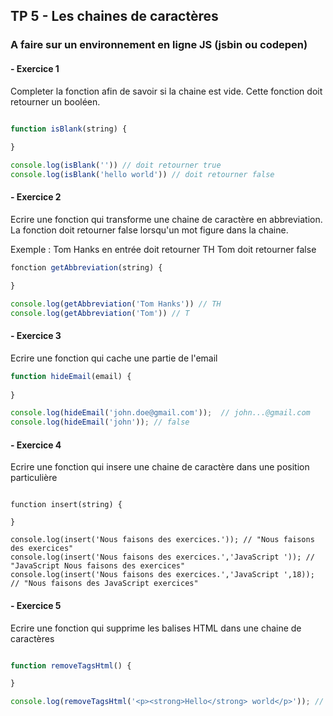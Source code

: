## TP 5 -  Les chaines de caractères

### A faire sur un environnement en ligne JS (jsbin ou codepen)

#### -  Exercice 1

Completer la fonction afin de savoir si la chaine est vide. Cette fonction doit retourner un booléen.

```javascript

function isBlank(string) {
   
}

console.log(isBlank('')) // doit retourner true
console.log(isBlank('hello world')) // doit retourner false

```

#### -  Exercice 2

Ecrire une fonction qui transforme une chaine de caractère en abbreviation. 
La fonction doit retourner false lorsqu'un mot figure dans la chaine.

Exemple :
Tom Hanks en entrée doit retourner TH
Tom doit retourner false

```javascript
fonction getAbbreviation(string) {

}

console.log(getAbbreviation('Tom Hanks')) // TH
console.log(getAbbreviation('Tom')) // T

```
#### -  Exercice 3

Ecrire une fonction qui cache une partie de l'email

```javascript
function hideEmail(email) {
  
}

console.log(hideEmail('john.doe@gmail.com'));  // john...@gmail.com
console.log(hideEmail('john')); // false
``` 

#### -  Exercice 4

Ecrire une fonction qui insere une chaine de caractère dans une position particulière

```javasript

function insert(string) {

}

console.log(insert('Nous faisons des exercices.')); // "Nous faisons des exercices"
console.log(insert('Nous faisons des exercices.','JavaScript ')); // "JavaScript Nous faisons des exercices"
console.log(insert('Nous faisons des exercices.','JavaScript ',18)); // "Nous faisons des JavaScript exercices"
```

#### -  Exercice 5

Ecrire une fonction qui supprime les balises HTML dans une chaine de caractères

```javascript

function removeTagsHtml() {

}

console.log(removeTagsHtml('<p><strong>Hello</strong> world</p>')); // Hello world!

```
